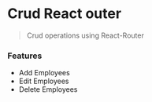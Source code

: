 # Crud React outer
> Crud operations using React-Router

### Features
- Add Employees
- Edit Employees
- Delete Employees
